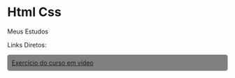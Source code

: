 # Html Css


Meus Estudos

Links Diretos: 

<style>

ul {
    list-style: none;
    background-color: gray;
    padding: 10px;
    border-radius: 5px;
}

</style>

<ul>
    <li><a href="https://pedro-jp.github.io/Html-Css/Fiz%20do%20curso%20em%20video/android.HTML"> Exercício do curso em vídeo</a></li>
</ul>
